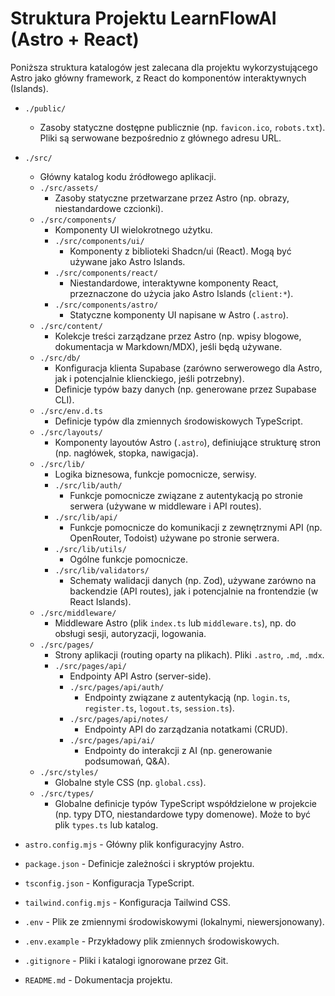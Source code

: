 # Struktura Projektu LearnFlowAI (Astro + React)

Poniższa struktura katalogów jest zalecana dla projektu wykorzystującego Astro jako główny framework, z React do komponentów interaktywnych (Islands).

- `./public/`
  - Zasoby statyczne dostępne publicznie (np. `favicon.ico`, `robots.txt`). Pliki są serwowane bezpośrednio z głównego adresu URL.
- `./src/`

  - Główny katalog kodu źródłowego aplikacji.
  - `./src/assets/`
    - Zasoby statyczne przetwarzane przez Astro (np. obrazy, niestandardowe czcionki).
  - `./src/components/`
    - Komponenty UI wielokrotnego użytku.
    - `./src/components/ui/`
      - Komponenty z biblioteki Shadcn/ui (React). Mogą być używane jako Astro Islands.
    - `./src/components/react/`
      - Niestandardowe, interaktywne komponenty React, przeznaczone do użycia jako Astro Islands (`client:*`).
    - `./src/components/astro/`
      - Statyczne komponenty UI napisane w Astro (`.astro`).
  - `./src/content/`
    - Kolekcje treści zarządzane przez Astro (np. wpisy blogowe, dokumentacja w Markdown/MDX), jeśli będą używane.
  - `./src/db/`
    - Konfiguracja klienta Supabase (zarówno serwerowego dla Astro, jak i potencjalnie klienckiego, jeśli potrzebny).
    - Definicje typów bazy danych (np. generowane przez Supabase CLI).
  - `./src/env.d.ts`
    - Definicje typów dla zmiennych środowiskowych TypeScript.
  - `./src/layouts/`
    - Komponenty layoutów Astro (`.astro`), definiujące strukturę stron (np. nagłówek, stopka, nawigacja).
  - `./src/lib/`
    - Logika biznesowa, funkcje pomocnicze, serwisy.
    - `./src/lib/auth/`
      - Funkcje pomocnicze związane z autentykacją po stronie serwera (używane w middleware i API routes).
    - `./src/lib/api/`
      - Funkcje pomocnicze do komunikacji z zewnętrznymi API (np. OpenRouter, Todoist) używane po stronie serwera.
    - `./src/lib/utils/`
      - Ogólne funkcje pomocnicze.
    - `./src/lib/validators/`
      - Schematy walidacji danych (np. Zod), używane zarówno na backendzie (API routes), jak i potencjalnie na frontendzie (w React Islands).
  - `./src/middleware/`
    - Middleware Astro (plik `index.ts` lub `middleware.ts`), np. do obsługi sesji, autoryzacji, logowania.
  - `./src/pages/`
    - Strony aplikacji (routing oparty na plikach). Pliki `.astro`, `.md`, `.mdx`.
    - `./src/pages/api/`
      - Endpointy API Astro (server-side).
      - `./src/pages/api/auth/`
        - Endpointy związane z autentykacją (np. `login.ts`, `register.ts`, `logout.ts`, `session.ts`).
      - `./src/pages/api/notes/`
        - Endpointy API do zarządzania notatkami (CRUD).
      - `./src/pages/api/ai/`
        - Endpointy do interakcji z AI (np. generowanie podsumowań, Q&A).
  - `./src/styles/`
    - Globalne style CSS (np. `global.css`).
  - `./src/types/`
    - Globalne definicje typów TypeScript współdzielone w projekcie (np. typy DTO, niestandardowe typy domenowe). Może to być plik `types.ts` lub katalog.

- `astro.config.mjs` - Główny plik konfiguracyjny Astro.
- `package.json` - Definicje zależności i skryptów projektu.
- `tsconfig.json` - Konfiguracja TypeScript.
- `tailwind.config.mjs` - Konfiguracja Tailwind CSS.
- `.env` - Plik ze zmiennymi środowiskowymi (lokalnymi, niewersjonowany).
- `.env.example` - Przykładowy plik zmiennych środowiskowych.
- `.gitignore` - Pliki i katalogi ignorowane przez Git.
- `README.md` - Dokumentacja projektu.
